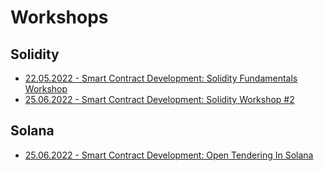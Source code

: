 # Workshops
## Solidity
- [22.05.2022 - Smart Contract Development: Solidity Fundamentals Workshop](https://github.com/bilira-org/workshops/tree/solidity-2022-05-22)
- [25.06.2022 - Smart Contract Development: Solidity Workshop #2](https://github.com/bilira-org/workshops/tree/solidity-2022-06-25)  

## Solana
- [25.06.2022 - Smart Contract Development: Open Tendering In Solana](https://github.com/bilira-org/tender)
